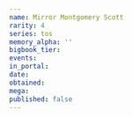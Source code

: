 ```yaml
---
name: Mirror Montgomery Scott
rarity: 4
series: tos
memory_alpha: ''
bigbook_tier:
events:
in_portal:
date:
obtained:
mega:
published: false
---
```

